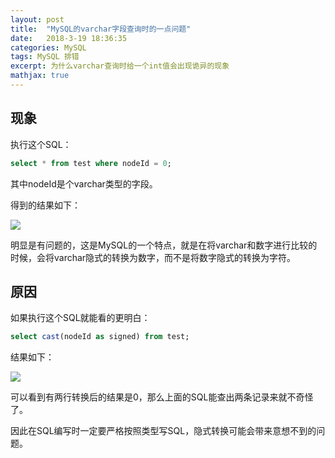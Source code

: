 ```yaml
---
layout: post
title:  "MySQL的varchar字段查询时的一点问题"
date:   2018-3-19 18:36:35
categories: MySQL
tags: MySQL 排错
excerpt: 为什么varchar查询时给一个int值会出现诡异的现象
mathjax: true
---
```


## 现象

执行这个SQL：

```sql
select * from test where nodeId = 0;
```
其中nodeId是个varchar类型的字段。

得到的结果如下：

![](https://ws1.sinaimg.cn/large/5fec9ab7ly1fpichnp4ycj20bo01j0sm.jpg)

明显是有问题的，这是MySQL的一个特点，就是在将varchar和数字进行比较的时候，会将varchar隐式的转换为数字，而不是将数字隐式的转换为字符。

## 原因

如果执行这个SQL就能看的更明白：

```sql
select cast(nodeId as signed) from test;
```
结果如下：

![](https://ws1.sinaimg.cn/large/5fec9ab7ly1fpici799itj205904mwec.jpg)

可以看到有两行转换后的结果是0，那么上面的SQL能查出两条记录来就不奇怪了。

因此在SQL编写时一定要严格按照类型写SQL，隐式转换可能会带来意想不到的问题。